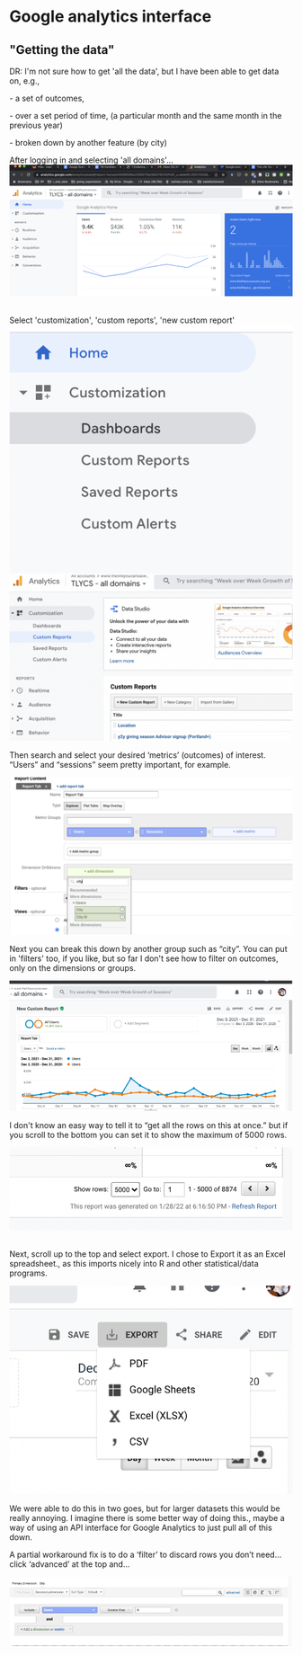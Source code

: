 # Google analytics interface

## "Getting the data"

DR: I'm not sure how to get 'all the data', but I have been able to get data on, e.g., &#x20;

\-       a set of outcomes,

\-       over a set period of time, (a particular month and the same month in the previous year)

\-       broken down by another feature (by city)&#x20;



After logging in and selecting 'all domains'...\
![](<../../.gitbook/assets/image (14).png>)

\
Select 'customization', 'custom reports', 'new custom report'\
![](<../../.gitbook/assets/image (11) (1) (1).png>)![](<../../.gitbook/assets/image (12) (1) (1).png>)



Then search and select your desired ‘metrics’ (outcomes) of interest. “Users” and “sessions” seem pretty important, for example.

![](<../../.gitbook/assets/image (19) (1) (1).png>)



Next you can break this down by another group such as “city”. You can put in 'filters' too, if you like, but so far I don't see how to filter on outcomes, only on the dimensions or groups.

![](<../../.gitbook/assets/image (2) (1).png>)



I don't know an easy way to tell it to “get all the rows on this at once.” but if you scroll to the bottom you can set it to show the maximum of 5000 rows.

![](<../../.gitbook/assets/image (16) (1).png>)

\
Next, scroll up to the top and select export. I chose to Export it as an Excel spreadsheet., as this imports nicely into R and other statistical/data programs.

&#x20;

![](<../../.gitbook/assets/image (25).png>)

We were able to do this in two goes, but for larger datasets this would be really annoying. I imagine there is some better way of doing this., maybe a way of using an API interface for Google Analytics to just pull all of this down.

&#x20;

A partial workaround fix is to do a ‘filter’ to discard rows you don’t need… click ‘advanced’ at the top and…

![](<../../.gitbook/assets/image (15) (1).png>)




